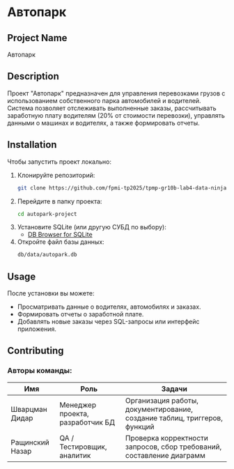 # Автопарк

## Project Name
Автопарк

## Description
Проект "Автопарк" предназначен для управления перевозками грузов с использованием собственного парка автомобилей и водителей. Система позволяет отслеживать выполненные заказы, рассчитывать заработную плату водителям (20% от стоимости перевозки), управлять данными о машинах и водителях, а также формировать отчеты.

## Installation
Чтобы запустить проект локально:
1. Клонируйте репозиторий:  
   ```bash
   git clone https://github.com/fpmi-tp2025/tpmp-gr10b-lab4-data-ninjas/autopark-project.git
   ```
2. Перейдите в папку проекта:
   ```bash
   cd autopark-project
   ```
3. Установите SQLite (или другую СУБД по выбору):
   - [DB Browser for SQLite](https://sqlitebrowser.org/)
4. Откройте файл базы данных:  
   ```bash
   db/data/autopark.db
   ```

## Usage
После установки вы можете:
- Просматривать данные о водителях, автомобилях и заказах.
- Формировать отчеты о заработной плате.
- Добавлять новые заказы через SQL-запросы или интерфейс приложения.

## Contributing
### Авторы команды:
| Имя | Роль | Задачи |
|-----|------|--------|
| Шварцман Дидар | Менеджер проекта, разработчик БД | Организация работы, документирование, создание таблиц, триггеров, функций |
| Ращинский Назар | QA / Тестировщик, аналитик| Проверка корректности запросов, сбор требований, составление диаграмм  |
